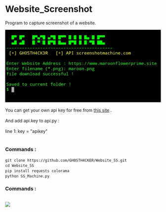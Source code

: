 # Website_Screenshot
Program to capture screenshot of a website. 

<img src='https://raw.githubusercontent.com/GH0STH4CKER/Website_SS/main/Screenshot_20210401-124239_Termux.jpg' width=700>

You can get your own api key for free from <a href='https://www.screenshotmachine.com/register.php?button=home'>this site</a> .
<br><br>
And add api.key to api.py :<br><br>
line 1: key = "apikey"
<br><br>
<h3>Commands :</h3>

```git clone https://github.com/GH0STH4CKER/Website_SS.git```<br>
```cd Website_SS```<br>
```pip install requests colorama```<br>
```python SS_Machine.py```<br>

<h3>Commands :</h3>
<br>
<img src='https://github.com/GH0STH4CKER/Website_SS/blob/main/SSmachine_video.gif' width=550>

